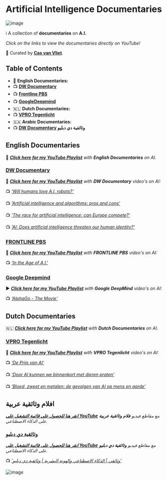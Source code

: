 # Artificial Intelligence Documentaries

![image](https://github.com/cas-van-vliet/cas-van-vliet/assets/146363448/12512d42-e0e2-452a-9d4b-ce683b1cc906)

ℹ️ A collection of **documentaries** on **A.I.** 

_Click on the links to view the documentaries directly on YouTube!_

👀 Curated by [**Cas van Vliet**](https://casvanvliet.substack.com).

## Table of Contents

- 🏴󠁧󠁢󠁥󠁮󠁧󠁿 **English Documentaries:** 
- 📺 **[DW Documentary](#dw-documentary)**
- 📺 **[Frontline PBS](#frontline-pbs)**
- 📺 **[GoogleDeepmind](#google-deepmind)**
- 🇳🇱 **Dutch Documentaries:**
- 📺 **[VPRO Tegenlicht](#vpro-tegenlicht)**
- 🇸🇦 **Arabic Documentaries:**
- 📺 **[DW Documentary](#https://github.com/cas-van-vliet/ai-documentaries/blob/main/README.md#%D8%A7%D9%81%D9%84%D8%A7%D9%85-%D9%88%D8%AB%D8%A7%D8%A6%D9%82%D9%8A%D8%A9-%D8%B9%D8%B1%D8%A8%D9%8A%D8%A9) وثائقية دي دبليو**   

## English Documentaries

🏴󠁧󠁢󠁥󠁮󠁧󠁿 _**[Click here for my YouTube Playlist](https://www.youtube.com/watch?v=5dZ_lvDgevk&list=PL6_lAa0Kukq6C3thO3UtC2NqHnIe6AClx&pp=gAQBiAQB)** with **English Documentaries** on AI._

### [DW Documentary](https://www.youtube.com/@DWDocumentary)

📰 _**[Click here for my YouTube Playlist](https://www.youtube.com/watch?v=gIqCCx3hRL8&list=PL6_lAa0Kukq4TbF_wQZcmOPdpEertAtiy&pp=gAQBiAQB)** with **DW Documentary** video's on AI:_

📺 _['Will humans love A.I. robots?'](https://www.youtube.com/watch?v=gIqCCx3hRL8&pp=ygUad2lsbCBodW1hbnMgbG92ZSBhaSByb2JvdHM%3D)_
 
📺 _['Artificial intelligence and algorithms: pros and cons'](https://www.youtube.com/watch?v=s0dMTAQM4cw)_

📺 _['The race for artificial intelligence: can Europe compete?'](https://www.youtube.com/watch?v=gIqCCx3hRL8&pp=ygUOYWkgZG9jdW1lbnRhcnk%3D)_

📺 _['AI: Does artificial intelligence threaten our human identity?'](https://www.youtube.com/watch?v=VCCgdRF0AIA)_

### [FRONTLINE PBS](https://www.youtube.com/@frontline)

📰 _**[Click here for my YouTube Playlist](https://www.youtube.com/watch?v=5dZ_lvDgevk&list=PL6_lAa0Kukq72ytog-t445gl7sNjsvDAB&pp=gAQBiAQB)** with **FRONTLINE PBS** video's on AI:_

📺 _['In the Age of A.I.'](https://www.youtube.com/watch?v=5dZ_lvDgevk&pp=ygUOYWkgZG9jdW1lbnRhcnk%3D)_

### [Google Deepmind](https://www.youtube.com/@Google_DeepMind)

▶️ _**[Click here for my YouTube Playlist](https://www.youtube.com/watch?v=WXuK6gekU1Y&list=PL6_lAa0Kukq5ldKuImKQMItJb1iffEEfU&pp=gAQBiAQB)** with **Google DeepMind** video's on AI:_

📺 _['AlphaGo - The Movie'](https://www.youtube.com/watch?v=WXuK6gekU1Y)_

## Dutch Documentaries

🇳🇱 _**[Click here for my YouTube Playlist](https://www.youtube.com/watch?v=Qx6JYBTEfXo&list=PL6_lAa0Kukq4c8GWgj2-Oi9xlHf_Rb-UE&pp=gAQBiAQB)** with **Dutch Documentaries** on AI._

### [VPRO Tegenlicht](https://www.youtube.com/@tegenlicht)

📰 _**[Click here for my YouTube Playlist](https://www.youtube.com/watch?v=Qx6JYBTEfXo&list=PL6_lAa0Kukq51OpECm_a11swcQEaWvzMt&pp=gAQBiAQB)** with **VPRO Tegenlicht** video's on AI:_

📺 _['De Prijs van AI'](https://www.youtube.com/watch?v=IRZQjfrIRV8&list=PL7ItOalv4zHayf8O5YPJ3I-Ct-u4HL0zY0)_

📺 _['Door AI kunnen we binnenkort met dieren praten'](https://www.youtube.com/watch?v=LKsp9qXYVqs)_

📺 _['Bloed, zweet en metalen: de gevolgen van AI op mens en aarde'](https://www.youtube.com/watch?v=Qx6JYBTEfXo&pp=ygUPdnBybyBjb3N0IG9mIGFp)_



## افلام وثائقية عربية

_**[انقر هنا للحصول على قائمة التشغيل على YouTube](https://www.youtube.com/watch?v=rSqEWF5Xib8&list=PL6_lAa0Kukq71xSeWsa0CmGIW9M21N8Hr&pp=gAQBiAQB)** مع مقاطع فيديو **فلام وثائقية عربية** على الذكاء الاصطناعي._

### [وثائقية دي دبليو](https://www.youtube.com/dwdocarabia)

_**[انقر هنا للحصول على قائمة التشغيل على YouTube](https://www.youtube.com/watch?v=jJvnIxWWJK4&list=PL6_lAa0Kukq6DNX8wyXbihlFKTI2tou4D&pp=gAQBiAQB)** مع مقاطع فيديو **وثائقية دي دبليو** على الذكاء الاصطناعي._

📺 _['وثائقي | الذكاء الاصطناعي والهوية البشرية | وثائقية دي دبليو'](https://www.youtube.com/watch?v=jJvnIxWWJK4)_

![image](https://github.com/cas-van-vliet/chatgpt-prompts/assets/146363448/19f7dc8e-23c1-4160-b6d8-304ab0aaaa5f)
